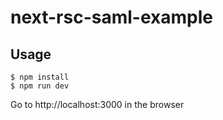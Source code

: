 # next-rsc-saml-example

## Usage

```
$ npm install
$ npm run dev
```

Go to http://localhost:3000 in the browser
